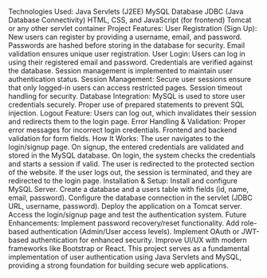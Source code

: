 Technologies Used:
Java Servlets (J2EE)
MySQL Database
JDBC (Java Database Connectivity)
HTML, CSS, and JavaScript (for frontend)
Tomcat or any other servlet container
Project Features:
User Registration (Sign Up):
New users can register by providing a username, email, and password.
Passwords are hashed before storing in the database for security.
Email validation ensures unique user registration.
User Login:
Users can log in using their registered email and password.
Credentials are verified against the database.
Session management is implemented to maintain user authentication status.
Session Management:
Secure user sessions ensure that only logged-in users can access restricted pages.
Session timeout handling for security.
Database Integration:
MySQL is used to store user credentials securely.
Proper use of prepared statements to prevent SQL injection.
Logout Feature:
Users can log out, which invalidates their session and redirects them to the login page.
Error Handling & Validation:
Proper error messages for incorrect login credentials.
Frontend and backend validation for form fields.
How It Works:
The user navigates to the login/signup page.
On signup, the entered credentials are validated and stored in the MySQL database.
On login, the system checks the credentials and starts a session if valid.
The user is redirected to the protected section of the website.
If the user logs out, the session is terminated, and they are redirected to the login page.
Installation & Setup:
Install and configure MySQL Server.
Create a database and a users table with fields (id, name, email, password).
Configure the database connection in the servlet (JDBC URL, username, password).
Deploy the application on a Tomcat server.
Access the login/signup page and test the authentication system.
Future Enhancements:
Implement password recovery/reset functionality.
Add role-based authentication (Admin/User access levels).
Implement OAuth or JWT-based authentication for enhanced security.
Improve UI/UX with modern frameworks like Bootstrap or React.
This project serves as a fundamental implementation of user authentication using Java Servlets and MySQL, providing a strong foundation for building secure web applications.
